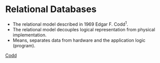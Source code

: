 # Relational Databases

- The relational model described in 1969 Edgar F. Codd<sup>1</sup>.
- The relational model decouples logical representation from physical implementation.
- Means, separates data from hardware and the application logic (program).

<Footnotes separator>
  <Footnote :number=1><a href="https://en.wikipedia.org/wiki/Relational_model" rel="noreferrer" target="_blank">Codd</a></Footnote>
</Footnotes>